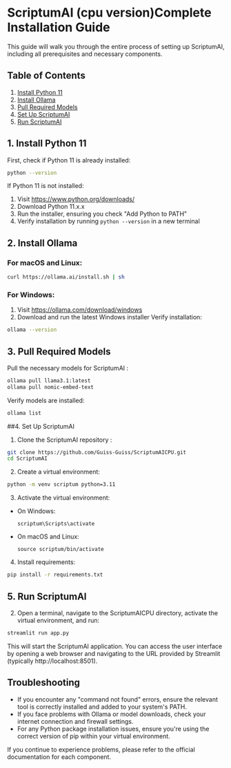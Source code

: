 # ScriptumAI (cpu version)Complete Installation Guide

This guide will walk you through the entire process of setting up ScriptumAI, including all prerequisites and necessary components.

## Table of Contents
1. [Install Python 11](#1-install-python-11)
2. [Install Ollama](#2-install-ollama)
4. [Pull Required Models](#4-pull-required-models)
5. [Set Up ScriptumAI](#5-set-up-scriptum-ai)
6. [Run ScriptumAI](#6-run-scriptum-ai)

## 1. Install Python 11

First, check if Python 11 is already installed:

```bash
python --version
```

If Python 11 is not installed:

1. Visit https://www.python.org/downloads/
2. Download Python 11.x.x
3. Run the installer, ensuring you check "Add Python to PATH"
4. Verify installation by running `python --version` in a new terminal

## 2. Install Ollama

### For macOS and Linux:

```bash
curl https://ollama.ai/install.sh | sh
```

### For Windows:

1. Visit https://ollama.com/download/windows
2. Download and run the latest Windows installer
Verify installation:

```bash
ollama --version
```

## 3. Pull Required Models

Pull the necessary models for ScriptumAI :

```bash
ollama pull llama3.1:latest
ollama pull nomic-embed-text
```

Verify models are installed:

```bash
ollama list
```

##4. Set Up ScriptumAI

1. Clone the ScriptumAI repository :

```bash
git clone https://github.com/Guiss-Guiss/ScriptumAICPU.git
cd ScriptumAI
```

2. Create a virtual environment:

```bash
python -m venv scriptum python=3.11

```

3. Activate the virtual environment:

- On Windows:
  ```
  scriptum\Scripts\activate
  ```
- On macOS and Linux:
  ```
  source scriptum/bin/activate
  ```

4. Install requirements:

```bash
pip install -r requirements.txt
```

## 5. Run ScriptumAI


2. Open a terminal, navigate to the ScriptumAICPU directory, activate the virtual environment, and run:

```bash
streamlit run app.py
```

This will start the ScriptumAI application. You can access the user interface by opening a web browser and navigating to the URL provided by Streamlit (typically http://localhost:8501).

## Troubleshooting

- If you encounter any "command not found" errors, ensure the relevant tool is correctly installed and added to your system's PATH.
- If you face problems with Ollama or model downloads, check your internet connection and firewall settings.
- For any Python package installation issues, ensure you're using the correct version of pip within your virtual environment.

If you continue to experience problems, please refer to the official documentation for each component.
